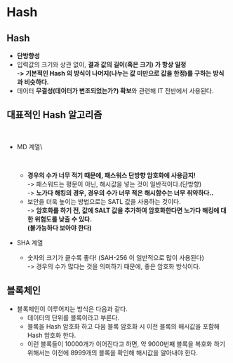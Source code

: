 # Hash

## Hash

* **단방향성**&#x20;
* 입력값의 크기와 상관 없이, **결과 값의 길이(혹은 크기) 가 항상 일정** \
  **-> 기본적인 Hash 의 방식이 나머지(나누는 값 미만으로 값을 한정)를 구하는 방식과 비슷하다.**&#x20;
* 데이터 **무결성(데이터가 변조되었는가?) 확보**와 관련해 IT 전반에서 사용된다.&#x20;

## 대표적인 Hash 알고리즘&#x20;

<figure><img src="../../../../../.gitbook/assets/스크린샷 2024-01-19 12.54.50.png" alt=""><figcaption></figcaption></figure>

*   MD 계열\


    <figure><img src="../../../../../.gitbook/assets/스크린샷 2024-01-19 12.58.32.png" alt="" width="375"><figcaption></figcaption></figure>

    * **경우의 수가 너무 적기 때문에, 패스워스 단방향 암호화에 사용금지!**\
      \-> 패스워드는 평문이 아닌, 해시값을 넣는 것이 일반적이다.(단방향)\
      \-> **노가다 해킹의 경우, 경우의 수가 너무 적은 해시함수는 너무 취약하다..**&#x20;
    * 보안을 더욱 높이는 방법으로는 SATL 값을 사용하는 것이다. \
      \-> **암호화를 하기 전, 값에 SALT 값을 추가하여 암호화한다면 노가다 해킹에 대한 위험도를 낮출 수 있다.** \
      **(불가능하다 보아야 한다)**
* SHA 계열&#x20;
  * 숫자의 크기가 클수록 좋다! (SAH-256 이 일반적으로 많이 사용된다)\
    \-> 경우의 수가 많다는 것을 의미하기 때문에, 좋은 암호화 방식이다.&#x20;

## 블록체인&#x20;

* 블록체인이 이루어지는 방식은 다음과 같다.&#x20;
  * 데이터의 단위를 블록이라고 부른다.&#x20;
  * 블록을 Hash  암호화 하고 다음 블록 암호화 시 이전 블록의 해시값을 포함해 Hash 암호화 한다.&#x20;
  * 이런 블록들이 10000개가 이어진다고 하면, 약 9000번째 블록을 복호화 하기 위해서는 이전에 8999개의 블록을 확인해 해시값을 알아내야 한다.&#x20;

